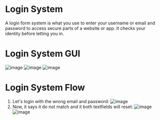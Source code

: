 # Login System

A login form system is what you use to enter your username or email and password to access secure parts of a website or app. It checks your identity before letting you in.

# Login System GUI
![image](https://github.com/khastunay/Login-System/assets/159407625/e4cb7e98-ad1b-4ed8-8661-57898bdaee2b)
![image](https://github.com/khastunay/Login-System/assets/159407625/33b98922-a5cd-4584-872a-87b52010a858)
![image](https://github.com/khastunay/Login-System/assets/159407625/ba9e1540-e0b9-407f-ad1f-f331eebe45ba)

# Login System Flow
1. Let's login with the wrong email and password:
 ![image](https://github.com/khastunay/Login-System/assets/159407625/44b96c17-c565-45d2-9d25-6e271feb289b)
3. Now, it says it do not match and it both textfields will reset:
 ![image](https://github.com/khastunay/Login-System/assets/159407625/0f3701d7-39ac-4df6-9cc0-a8487eaa935f) ![image](https://github.com/khastunay/Login-System/assets/159407625/761b3e8e-163d-4d5f-9b7e-93e36108a670)



